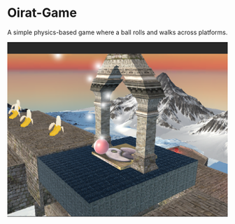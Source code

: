 # Oirat-Game
A simple physics-based game where a ball rolls and walks across platforms.

![image alt](https://github.com/Enegol/Oirat-Game/blob/1983bb56e2dec751f7e486bc248951c55cdd77a3/image_2024-01-23_154551667.png)
